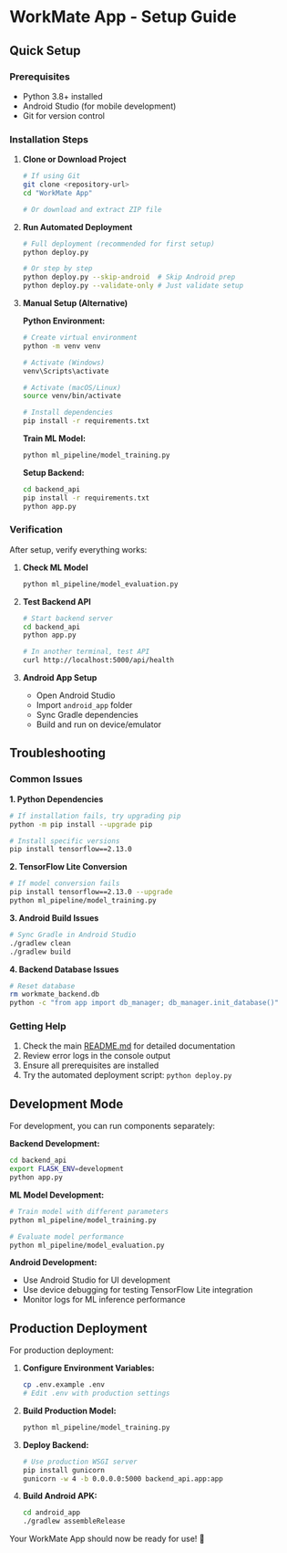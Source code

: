 # WorkMate App - Setup Guide

## Quick Setup

### Prerequisites
- Python 3.8+ installed
- Android Studio (for mobile development)
- Git for version control

### Installation Steps

1. **Clone or Download Project**
   ```bash
   # If using Git
   git clone <repository-url>
   cd "WorkMate App"
   
   # Or download and extract ZIP file
   ```

2. **Run Automated Deployment**
   ```bash
   # Full deployment (recommended for first setup)
   python deploy.py
   
   # Or step by step
   python deploy.py --skip-android  # Skip Android prep
   python deploy.py --validate-only # Just validate setup
   ```

3. **Manual Setup (Alternative)**

   **Python Environment:**
   ```bash
   # Create virtual environment
   python -m venv venv
   
   # Activate (Windows)
   venv\Scripts\activate
   
   # Activate (macOS/Linux)
   source venv/bin/activate
   
   # Install dependencies
   pip install -r requirements.txt
   ```

   **Train ML Model:**
   ```bash
   python ml_pipeline/model_training.py
   ```

   **Setup Backend:**
   ```bash
   cd backend_api
   pip install -r requirements.txt
   python app.py
   ```

### Verification

After setup, verify everything works:

1. **Check ML Model**
   ```bash
   python ml_pipeline/model_evaluation.py
   ```

2. **Test Backend API**
   ```bash
   # Start backend server
   cd backend_api
   python app.py
   
   # In another terminal, test API
   curl http://localhost:5000/api/health
   ```

3. **Android App Setup**
   - Open Android Studio
   - Import `android_app` folder
   - Sync Gradle dependencies
   - Build and run on device/emulator

## Troubleshooting

### Common Issues

**1. Python Dependencies**
```bash
# If installation fails, try upgrading pip
python -m pip install --upgrade pip

# Install specific versions
pip install tensorflow==2.13.0
```

**2. TensorFlow Lite Conversion**
```bash
# If model conversion fails
pip install tensorflow==2.13.0 --upgrade
python ml_pipeline/model_training.py
```

**3. Android Build Issues**
```bash
# Sync Gradle in Android Studio
./gradlew clean
./gradlew build
```

**4. Backend Database Issues**
```bash
# Reset database
rm workmate_backend.db
python -c "from app import db_manager; db_manager.init_database()"
```

### Getting Help

1. Check the main [README.md](README.md) for detailed documentation
2. Review error logs in the console output
3. Ensure all prerequisites are installed
4. Try the automated deployment script: `python deploy.py`

## Development Mode

For development, you can run components separately:

**Backend Development:**
```bash
cd backend_api
export FLASK_ENV=development
python app.py
```

**ML Model Development:**
```bash
# Train model with different parameters
python ml_pipeline/model_training.py

# Evaluate model performance
python ml_pipeline/model_evaluation.py
```

**Android Development:**
- Use Android Studio for UI development
- Use device debugging for testing TensorFlow Lite integration
- Monitor logs for ML inference performance

## Production Deployment

For production deployment:

1. **Configure Environment Variables:**
   ```bash
   cp .env.example .env
   # Edit .env with production settings
   ```

2. **Build Production Model:**
   ```bash
   python ml_pipeline/model_training.py
   ```

3. **Deploy Backend:**
   ```bash
   # Use production WSGI server
   pip install gunicorn
   gunicorn -w 4 -b 0.0.0.0:5000 backend_api.app:app
   ```

4. **Build Android APK:**
   ```bash
   cd android_app
   ./gradlew assembleRelease
   ```

Your WorkMate App should now be ready for use! 🚀
